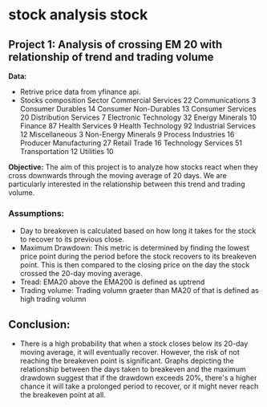 # stock analysis stock

## Project 1: Analysis of crossing EM 20 with relationship of trend and trading volume

**Data:**
- Retrive price data from yfinance api.
- Stocks composition
Sector
Commercial Services       22
Communications             3
Consumer Durables         14
Consumer Non-Durables     13
Consumer Services         20
Distribution Services      7
Electronic Technology     32
Energy Minerals           10
Finance                   87
Health Services            9
Health Technology         92
Industrial Services       12
Miscellaneous              3
Non-Energy Minerals        9
Process Industries        16
Producer Manufacturing    27
Retail Trade              16
Technology Services       51
Transportation            12
Utilities                 10

**Objective:** 
The aim of this project is to analyze how stocks react when they cross downwards through the moving average of 20 days. We are particularly interested in the relationship between this trend and trading volume.

### Assumptions:
- Day to breakeven is calculated based on how long it takes for the stock to recover to its previous close.
- Maximum Drawdown: This metric is determined by finding the lowest price point during the period before the stock recovers to its breakeven point. This is then compared to the closing price on the day the stock crossed the 20-day moving average.
- Tread: EMA20 above the EMA200 is defined as uptrend
- Trading volume: Trading volumn graeter than MA20 of that is defined as high trading volumn

## Conclusion:
- There is a high probability that when a stock closes below its 20-day moving average, it will eventually recover. However, the risk of not reaching the breakeven point is significant. Graphs depicting the relationship between the days taken to breakeven and the maximum drawdown suggest that if the drawdown exceeds 20%, there's a higher chance it will take a prolonged period to recover, or it might never reach the breakeven point at all.

